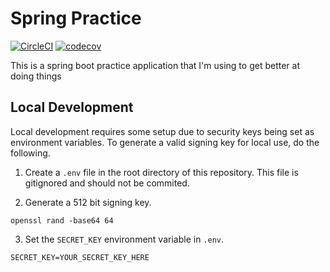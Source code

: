 # Spring Practice

[![CircleCI](https://circleci.com/gh/teddycrane/spring-practice/tree/main.svg?style=svg)](https://circleci.com/gh/teddycrane/spring-practice/tree/main)
[![codecov](https://codecov.io/gh/teddycrane/spring-practice/branch/main/graph/badge.svg?token=XITOHMWVDH)](https://codecov.io/gh/teddycrane/spring-practice)

This is a spring boot practice application that I'm using to get better at doing things

## Local Development

Local development requires some setup due to security keys being set as environment variables. To generate a valid signing key for local use, do the following.

1. Create a `.env` file in the root directory of this repository. This file is gitignored and should not be commited.

2. Generate a 512 bit signing key.

```
openssl rand -base64 64
```

3. Set the `SECRET_KEY` environment variable in `.env`.

```
SECRET_KEY=YOUR_SECRET_KEY_HERE
```
